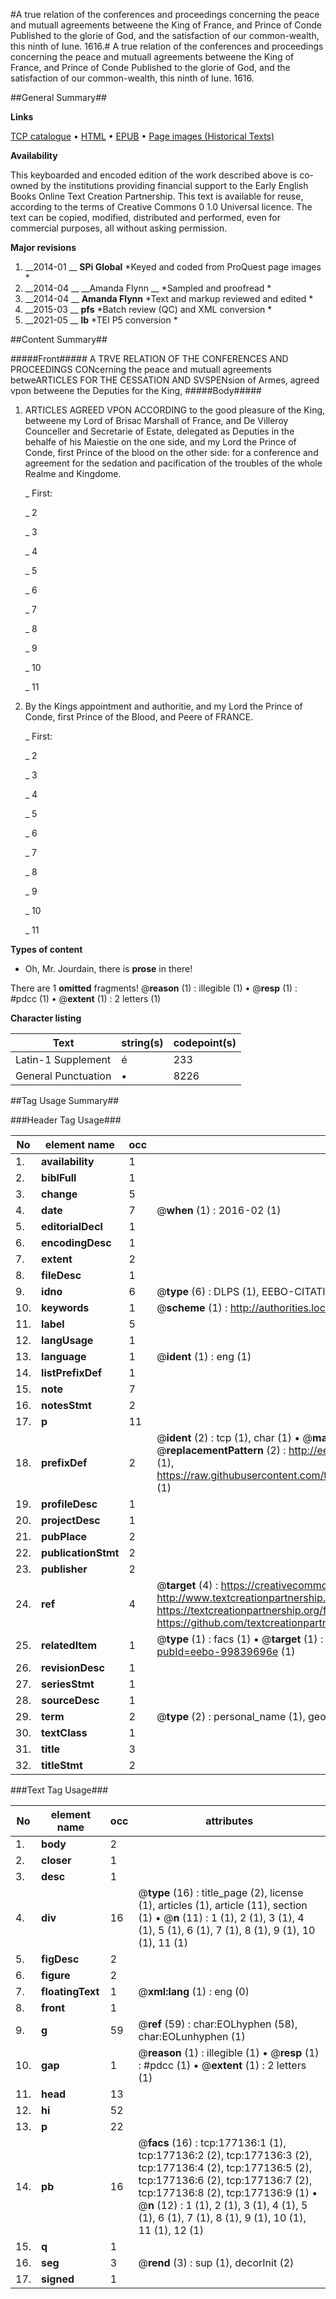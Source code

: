 #A true relation of the conferences and proceedings concerning the peace and mutuall agreements betweene the King of France, and Prince of Conde Published to the glorie of God, and the satisfaction of our common-wealth, this ninth of Iune. 1616.#
A true relation of the conferences and proceedings concerning the peace and mutuall agreements betweene the King of France, and Prince of Conde Published to the glorie of God, and the satisfaction of our common-wealth, this ninth of Iune. 1616.

##General Summary##

**Links**

[TCP catalogue](http://www.ota.ox.ac.uk/tcp/)  • 
[HTML](http://tei.it.ox.ac.uk/tcp/Texts-HTML/free/B14/B14615.html)  • 
[EPUB](http://tei.it.ox.ac.uk/tcp/Texts-EPUB/free/B14/B14615.epub) • 
[Page images (Historical Texts)](https://historicaltexts.jisc.ac.uk/eebo-99839696e)

**Availability**

This keyboarded and encoded edition of the work described above is co-owned by the
    institutions providing financial support to the Early English Books Online Text Creation
    Partnership. This text is available for reuse, according to the terms of  Creative Commons 0 1.0 Universal
    licence. The text can be copied, modified, distributed and performed, even for commercial
    purposes, all without asking permission.

**Major revisions**

1. __2014-01 __ __SPi Global__ *Keyed and coded from ProQuest page images *
1. __2014-04 __ __Amanda Flynn __ *Sampled and proofread *
1. __2014-04 __ __Amanda Flynn__ *Text and markup reviewed and edited *
1. __2015-03 __ __pfs__ *Batch review (QC) and XML conversion *
1. __2021-05 __ __lb__ *TEI P5 conversion *

##Content Summary##

#####Front#####
A TRVE RELATION OF THE CONFERENCES AND PROCEEDINGS CONcerning the peace and mutuall agreements betweARTICLES FOR THE CESSATION AND SVSPENsion of Armes, agreed vpon betweene the Deputies for the King, 
#####Body#####

1. ARTICLES AGREED VPON ACCORDING to the good pleasure of the King, betweene my Lord of Brisac Marshall of France, and De Villeroy Counceller and Secretarie of Estate, delegated as Deputies in the behalfe of his Maiestie on the one side, and my Lord the Prince of Conde, first Prince of the blood on the other side: for a conference and agreement for the sedation and pacification of the troubles of the whole Realme and Kingdome.

    _ First:

    _ 2

    _ 3

    _ 4

    _ 5

    _ 6

    _ 7

    _ 8

    _ 9

    _ 10

    _ 11

1. By the Kings appointment and authoritie, and my Lord the Prince of Conde, first Prince of the Blood, and Peere of FRANCE.

    _ First:

    _ 2

    _ 3

    _ 4

    _ 5

    _ 6

    _ 7

    _ 8

    _ 9

    _ 10

    _ 11

**Types of content**

  * Oh, Mr. Jourdain, there is **prose** in there!

There are 1 **omitted** fragments! 
 @__reason__ (1) : illegible (1)  •  @__resp__ (1) : #pdcc (1)  •  @__extent__ (1) : 2 letters (1)

**Character listing**


|Text|string(s)|codepoint(s)|
|---|---|---|
|Latin-1 Supplement|é|233|
|General Punctuation|•|8226|

##Tag Usage Summary##

###Header Tag Usage###

|No|element name|occ|attributes|
|---|---|---|---|
|1.|__availability__|1||
|2.|__biblFull__|1||
|3.|__change__|5||
|4.|__date__|7| @__when__ (1) : 2016-02 (1)|
|5.|__editorialDecl__|1||
|6.|__encodingDesc__|1||
|7.|__extent__|2||
|8.|__fileDesc__|1||
|9.|__idno__|6| @__type__ (6) : DLPS (1), EEBO-CITATION (1), VID (1), EEBO-PROQUEST (1), STC (2)|
|10.|__keywords__|1| @__scheme__ (1) : http://authorities.loc.gov/ (1)|
|11.|__label__|5||
|12.|__langUsage__|1||
|13.|__language__|1| @__ident__ (1) : eng (1)|
|14.|__listPrefixDef__|1||
|15.|__note__|7||
|16.|__notesStmt__|2||
|17.|__p__|11||
|18.|__prefixDef__|2| @__ident__ (2) : tcp (1), char (1)  •  @__matchPattern__ (2) : ([0-9\-]+):([0-9IVX]+) (1), (.+) (1)  •  @__replacementPattern__ (2) : http://eebo.chadwyck.com/downloadtiff?vid=$1&page=$2 (1), https://raw.githubusercontent.com/textcreationpartnership/Texts/master/tcpchars.xml#$1 (1)|
|19.|__profileDesc__|1||
|20.|__projectDesc__|1||
|21.|__pubPlace__|2||
|22.|__publicationStmt__|2||
|23.|__publisher__|2||
|24.|__ref__|4| @__target__ (4) : https://creativecommons.org/publicdomain/zero/1.0/ (1), http://www.textcreationpartnership.org/docs/. (1), https://textcreationpartnership.org/faq/#faq05 (1), https://github.com/textcreationpartnership (1)|
|25.|__relatedItem__|1| @__type__ (1) : facs (1)  •  @__target__ (1) : https://data.historicaltexts.jisc.ac.uk/view?pubId=eebo-99839696e (1)|
|26.|__revisionDesc__|1||
|27.|__seriesStmt__|1||
|28.|__sourceDesc__|1||
|29.|__term__|2| @__type__ (2) : personal_name (1), geographic_name (1)|
|30.|__textClass__|1||
|31.|__title__|3||
|32.|__titleStmt__|2||


###Text Tag Usage###

|No|element name|occ|attributes|
|---|---|---|---|
|1.|__body__|2||
|2.|__closer__|1||
|3.|__desc__|1||
|4.|__div__|16| @__type__ (16) : title_page (2), license (1), articles (1), article (11), section (1)  •  @__n__ (11) : 1 (1), 2 (1), 3 (1), 4 (1), 5 (1), 6 (1), 7 (1), 8 (1), 9 (1), 10 (1), 11 (1)|
|5.|__figDesc__|2||
|6.|__figure__|2||
|7.|__floatingText__|1| @__xml:lang__ (1) : eng (0)|
|8.|__front__|1||
|9.|__g__|59| @__ref__ (59) : char:EOLhyphen (58), char:EOLunhyphen (1)|
|10.|__gap__|1| @__reason__ (1) : illegible (1)  •  @__resp__ (1) : #pdcc (1)  •  @__extent__ (1) : 2 letters (1)|
|11.|__head__|13||
|12.|__hi__|52||
|13.|__p__|22||
|14.|__pb__|16| @__facs__ (16) : tcp:177136:1 (1), tcp:177136:2 (2), tcp:177136:3 (2), tcp:177136:4 (2), tcp:177136:5 (2), tcp:177136:6 (2), tcp:177136:7 (2), tcp:177136:8 (2), tcp:177136:9 (1)  •  @__n__ (12) : 1 (1), 2 (1), 3 (1), 4 (1), 5 (1), 6 (1), 7 (1), 8 (1), 9 (1), 10 (1), 11 (1), 12 (1)|
|15.|__q__|1||
|16.|__seg__|3| @__rend__ (3) : sup (1), decorInit (2)|
|17.|__signed__|1||
